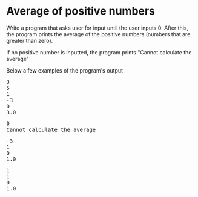 # Average of positive numbers
Write a program that asks user for input until the user inputs 0. After this, the program prints the average of the positive numbers (numbers that are greater than zero).

If no positive number is inputted, the program prints "Cannot calculate the average"

Below a few examples of the program's output

<pre>
3
5
1
-3
0
3.0
</pre>

<pre>
0
Cannot calculate the average
</pre>

<pre>
-3
1
0
1.0
</pre>

<pre>
1
1
0
1.0
</pre>